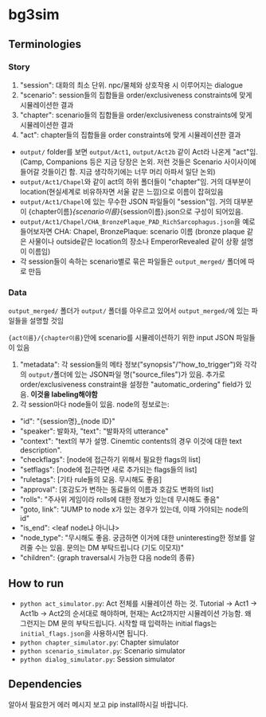 # bg3sim

## Terminologies
### Story
1. "session": 대화의 최소 단위. npc/물체와 상호작용 시 이루어지는 dialogue
2. "scenario": session들의 집합들을 order/exclusiveness constraints에 맞게 시뮬레이션한 결과
3. "chapter": scenario들의 집합들을 order/exclusiveness constraints에 맞게 시뮬레이션한 결과
4. "act": chapter들의 집합들을 order constraints에 맞게 시뮬레이션한 결과

- `output/` folder를 보면 `output/Act1`, `output/Act2b` 같이 Act라 나온게 "act"임. (Camp, Companions 등은 지금 당장은 논외. 저런 것들은 Scenario 사이사이에 들어갈 것들이긴 함. 지금 생각하기에는 너무 머리 아파서 일단 논외)
- `output/Act1/Chapel`와 같이 act의 하위 폴더들이 "chapter"임. 거의 대부분이 location(현실세계로 비유하자면 서울 같은 느낌)으로 이름이 잡혀있음
- `output/Act1/Chapel`에 있는 무수한 JSON 파일들이 "session"임. 거의 대부분이 {chapter이름}_{scenario이름}_{session이름}.json으로 구성이 되어있음.
- `output/Act1/Chapel/CHA_BronzePlaque_PAD_RichSarcophagus.json`을 예로 들어보자면 CHA: Chapel, BronzePlaque: scenario 이름 (bronze plaque 같은 사물이나 outside같은 location의 장소나 EmperorRevealed 같이 상황 설명이 이름임)
- 각 session들이 속하는 scenario별로 묶은 파일들은 `output_merged/` 폴더에 따로 만듬 
### Data
`output_merged/` 폴더가 `output/` 폴더를 아우르고 있어서 `output_merged/`에 있는 파일들을 설명할 것임

`{act이름}/{chapter이름}`안에 scenario를 시뮬레이션하기 위한 input JSON 파일들이 있음
1. "metadata": 각 session들의 메타 정보("synopsis"/"how_to_trigger")와 각각의 `output/`폴더에 있는 JSON파일 명("source_files")가 있음. 추가로 order/exclusiveness constraint을 설정한 "automatic_ordering" field가 있음. **이것을 labeling해야함**
2. 각 session마다 node들이 있음. node의 정보로는:
- "id": "{session명}_{node ID}"
- "speaker": 발화자, "text": "발화자의 utterance"
- "context": "text의 부가 설명. Cinemtic contents의 경우 이것에 대한 text description".
- "checkflags": [node에 접근하기 위해서 필요한 flags의 list]
- "setflags": [node에 접근하면 새로 추가되는 flags들의 list]
- "ruletags": [기타 rule들의 모음. 무시해도 좋음]
- "approval": [호감도가 변하는 동료들의 이름과 호감도 변화의 list]
- "rolls": "주사위 게임이라 rolls에 대한 정보가 있는데 무시해도 좋음"
- "goto, link": "JUMP to node x가 있는 경우가 있는데, 이때 가야되는 node의 id"
- "is_end": <leaf node냐 아니냐>
- "node_type": "무시해도 좋음. 궁금하면 이거에 대한 uninteresting한 정보를 알려줄 수는 있음. 문의는 DM 부탁드립니다 (기도 이모지)"
- "children": {graph traversal시 가능한 댜음 node의 종류}


## How to run
- `python act_simulator.py`: Act 전체를 시뮬레이션 하는 것. Tutorial -> Act1 -> Act1b -> Act2의 순서대로 해야하며, 현재는 Act2까지만 시뮬레이션 가능함. 왜 그런지는 DM 문의 부탁드립니다. 시작할 때 입력하는 initial flags는 `initial_flags.json`을 사용하시면 됩니다.
- `python chapter_simulator.py`: Chapter simulator
- `python scenario_simulator.py`: Scenario simulator
- `python dialog_simulator.py`: Session simulator

## Dependencies
알아서 필요한거 에러 메시지 보고 pip install하시길 바랍니다.